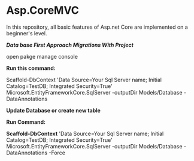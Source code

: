 # Asp.CoreMVC
In this repository, all basic features of Asp.net Core are implemented on a beginner's level.


***Data base First Approach Migrations With Project***

open pakge manage console 

**Run this command:**

Scaffold-DbContext 'Data Source=Your Sql Server name; Initial Catalog=TestDB; Integrated Security=True' Microsoft.EntityFrameworkCore.SqlServer -outputDir Models/Database -DataAnnotations

**Update Database or create new table**

**Run Command:**

**Scaffold-DbContext** 'Data Source=Your Sql Server name; Initial Catalog=TestDB; Integrated Security=True' Microsoft.EntityFrameworkCore.SqlServer -outputDir Models/Database -DataAnnotations -Force

